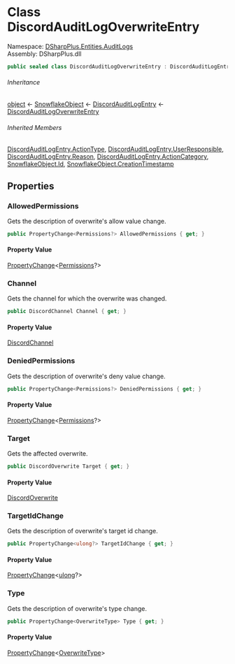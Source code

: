 # Class DiscordAuditLogOverwriteEntry

Namespace: [DSharpPlus.Entities.AuditLogs](DSharpPlus.Entities.AuditLogs.md)  
Assembly: DSharpPlus.dll

```csharp
public sealed class DiscordAuditLogOverwriteEntry : DiscordAuditLogEntry
```

###### Inheritance

[object](https://learn.microsoft.com/dotnet/api/system.object) ← 
[SnowflakeObject](DSharpPlus.Entities.SnowflakeObject.md) ← 
[DiscordAuditLogEntry](DSharpPlus.Entities.AuditLogs.DiscordAuditLogEntry.md) ← 
[DiscordAuditLogOverwriteEntry](DSharpPlus.Entities.AuditLogs.DiscordAuditLogOverwriteEntry.md)

###### Inherited Members

[DiscordAuditLogEntry.ActionType](DSharpPlus.Entities.AuditLogs.DiscordAuditLogEntry.md\#DSharpPlus\_Entities\_AuditLogs\_DiscordAuditLogEntry\_ActionType), 
[DiscordAuditLogEntry.UserResponsible](DSharpPlus.Entities.AuditLogs.DiscordAuditLogEntry.md\#DSharpPlus\_Entities\_AuditLogs\_DiscordAuditLogEntry\_UserResponsible), 
[DiscordAuditLogEntry.Reason](DSharpPlus.Entities.AuditLogs.DiscordAuditLogEntry.md\#DSharpPlus\_Entities\_AuditLogs\_DiscordAuditLogEntry\_Reason), 
[DiscordAuditLogEntry.ActionCategory](DSharpPlus.Entities.AuditLogs.DiscordAuditLogEntry.md\#DSharpPlus\_Entities\_AuditLogs\_DiscordAuditLogEntry\_ActionCategory), 
[SnowflakeObject.Id](DSharpPlus.Entities.SnowflakeObject.md\#DSharpPlus\_Entities\_SnowflakeObject\_Id), 
[SnowflakeObject.CreationTimestamp](DSharpPlus.Entities.SnowflakeObject.md\#DSharpPlus\_Entities\_SnowflakeObject\_CreationTimestamp)

## Properties

### <a id="DSharpPlus_Entities_AuditLogs_DiscordAuditLogOverwriteEntry_AllowedPermissions"></a>AllowedPermissions

Gets the description of overwrite's allow value change.

```csharp
public PropertyChange<Permissions?> AllowedPermissions { get; }
```

#### Property Value

[PropertyChange](DSharpPlus.Entities.AuditLogs.PropertyChange\-1.md)<[Permissions](DSharpPlus.Permissions.md)?\>

### <a id="DSharpPlus_Entities_AuditLogs_DiscordAuditLogOverwriteEntry_Channel"></a>Channel

Gets the channel for which the overwrite was changed.

```csharp
public DiscordChannel Channel { get; }
```

#### Property Value

[DiscordChannel](DSharpPlus.Entities.DiscordChannel.md)

### <a id="DSharpPlus_Entities_AuditLogs_DiscordAuditLogOverwriteEntry_DeniedPermissions"></a>DeniedPermissions

Gets the description of overwrite's deny value change.

```csharp
public PropertyChange<Permissions?> DeniedPermissions { get; }
```

#### Property Value

[PropertyChange](DSharpPlus.Entities.AuditLogs.PropertyChange\-1.md)<[Permissions](DSharpPlus.Permissions.md)?\>

### <a id="DSharpPlus_Entities_AuditLogs_DiscordAuditLogOverwriteEntry_Target"></a>Target

Gets the affected overwrite.

```csharp
public DiscordOverwrite Target { get; }
```

#### Property Value

[DiscordOverwrite](DSharpPlus.Entities.DiscordOverwrite.md)

### <a id="DSharpPlus_Entities_AuditLogs_DiscordAuditLogOverwriteEntry_TargetIdChange"></a>TargetIdChange

Gets the description of overwrite's target id change.

```csharp
public PropertyChange<ulong?> TargetIdChange { get; }
```

#### Property Value

[PropertyChange](DSharpPlus.Entities.AuditLogs.PropertyChange\-1.md)<[ulong](https://learn.microsoft.com/dotnet/api/system.uint64)?\>

### <a id="DSharpPlus_Entities_AuditLogs_DiscordAuditLogOverwriteEntry_Type"></a>Type

Gets the description of overwrite's type change.

```csharp
public PropertyChange<OverwriteType> Type { get; }
```

#### Property Value

[PropertyChange](DSharpPlus.Entities.AuditLogs.PropertyChange\-1.md)<[OverwriteType](DSharpPlus.OverwriteType.md)\>

